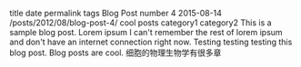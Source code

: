 title	date	permalink	tags
Blog Post number 4
2015-08-14
/posts/2012/08/blog-post-4/
cool posts
category1
category2
This is a sample blog post. Lorem ipsum I can't remember the rest of lorem ipsum and don't have an internet connection right now. Testing testing testing this blog post. Blog posts are cool.
细胞的物理生物学有很多章
